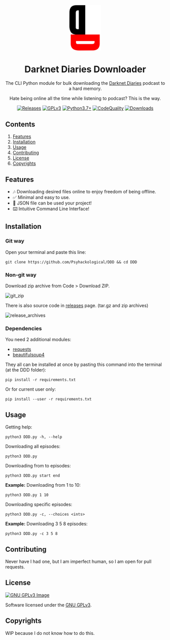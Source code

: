 <div align="center">
    <img width="20%" src="img/DDD_plain.svg" alt="DDD_logo">
    <h1>Darknet Diaries Downloader</h1>
    <p>The CLI Python module for bulk downloading the <a href="https://darknetdiaries.com/" target="_blank">Darknet Diaries</a> podcast to a hard memory.</p>
    <p>Hate being online all the time while listening to podcast? This is the way.</p>

[![Releases](https://img.shields.io/github/v/release/Psyhackological/DDD?color=000000&style=flat-square)](https://github.com/Psyhackological/DDD/releases)
[![GPLv3](https://img.shields.io/badge/License-GPL%20v3-FFFFFF.svg)](https://choosealicense.com/licenses/gpl-3.0/)
[![Python3.7+](https://img.shields.io/badge/python-3.7+-blue.svg?color=FF0000&style=flat-square)](https://www.python.org/downloads/release/python-379/)
[![CodeQuality](https://img.shields.io/codefactor/grade/github/Psyhackological/DDD/main?color=FFFFFF)](https://www.codefactor.io/repository/github/psyhackological/ddd)
[![Downloads](https://img.shields.io/github/downloads/psyhackological/ddd/total?color=000000&style=flat-square)](https://github.com/Psyhackological/DDD/releases)

</div>

## Contents
1. [Features](#features)
2. [Installation](#installation)
3. [Usage](#usage)
4. [Contributing](#contributing)
5. [License](#license)
6. [Copyrights](#copyrights)

##  Features
- 🎶 Downloading desired files online to enjoy freedom of being offline. 
- ✅ Minimal and easy to use.
- 📜 JSON file can be used your project!
- ⌨️ Intuitive Command Line Interface!

## Installation
### Git way
Open your terminal and paste this line:
```
git clone https://github.com/Psyhackological/DDD && cd DDD
```

### Non-git way
Download zip archive from Code > Download ZIP.

![git_zip](https://imgin.voidnet.tech/uTkmKR8.jpg "git_zip")

There is also source code in [releases](https://github.com/Psyhackological/DDD/releases/) page. (tar.gz and zip archives)

![release_archives](https://imgin.voidnet.tech/8to2Ilh.jpg "release_archives")

###  Dependencies
You need 2 additional modules:
- [requests](https://pypi.org/project/requests/)
- [beautifulsoup4](https://pypi.org/project/beautifulsoup4/)

They all can be installed at once by pasting this command into the terminal (at the DDD folder):
```
pip install -r requirements.txt
```
Or for current user only:
```
pip install --user -r requirements.txt
```

## Usage
Getting help:
```
python3 DDD.py -h, --help
```

Downloading all episodes:
```
python3 DDD.py
```

Downloading from to episodes:
```
python3 DDD.py start end 
```
__Example:__ Downloading from 1 to 10:
```
python3 DDD.py 1 10 
```

Downloading specific episodes:
```
python3 DDD.py -c, --choices <ints> 
```

__Example:__ Downloading 3 5 8 episodes:
```
python3 DDD.py -c 3 5 8
```

## Contributing
Never have I had one, but I am imperfect human, so I am open for pull requests.

## License
[![GNU GPLv3 Image](https://www.gnu.org/graphics/gplv3-with-text-136x68.png)](https://choosealicense.com/licenses/gpl-3.0/)

Software licensed under the [GNU GPLv3](https://choosealicense.com/licenses/gpl-3.0/).

## Copyrights
WIP because I do not know how to do this.